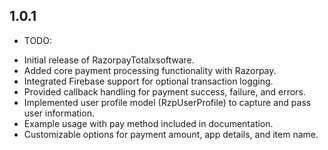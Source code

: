 ## 1.0.1

* TODO:
- Initial release of RazorpayTotalxsoftware.
- Added core payment processing functionality with Razorpay.
- Integrated Firebase support for optional transaction logging.
- Provided callback handling for payment success, failure, and errors.
- Implemented user profile model (RzpUserProfile) to capture and pass user information.
- Example usage with pay method included in documentation.
- Customizable options for payment amount, app details, and item name.
